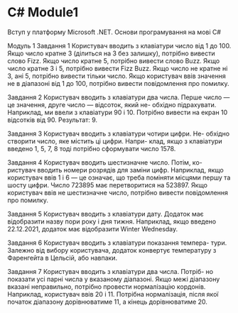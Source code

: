 # C# Module1
Вступ у платформу Microsoft .NET. Основи програмування на мові C#

Модуль 1
Завдання 1
Користувач вводить з клавіатури число від 1 до 100.
Якщо число кратне 3 (ділиться на 3 без залишку), потрібно
вивести слово Fizz. Якщо число кратне 5, потрібно вивести
слово Buzz. Якщо число кратне 3 і 5, потрібно вивести Fizz
Buzz. Якщо число не кратне ні 3, ані 5, потрібно вивести
тільки число.
Якщо користувач ввів значення не в діапазоні від 1
до 100, потрібно вивести повідомлення про помилку.

Завдання 2
Користувач вводить з клавіатури два числа. Перше
число — це значення, друге число — відсоток, який не-
обхідно підрахувати. Наприклад, ми ввели з клавіатури
90 і 10. Потрібно вивести на екран 10 відсотків від 90.
Результат: 9.

Завдання 3
Користувач вводить з клавіатури чотири цифри. Не-
обхідно створити число, яке містить ці цифри. Напри-
клад, якщо з клавіатури введено 1, 5, 7, 8 тоді потрібно
сформувати число 1578.

Завдання 4
Користувач вводить шестизначне число. Потім, ко-
ристувач вводить номери розрядів для заміни цифр.
Наприклад, якщо користувач ввів 1 і 6 — це означає, що
треба поміняти місцями першу та шосту цифри.
Число 723895 має перетворитися на 523897.
Якщо користувач ввів не шестизначне число, потрібно
вивести повідомлення про помилку.

Завдання 5
Користувач вводить з клавіатури дату. Додаток має
відобразити назву пори року і дня тижня. Наприклад,
якщо введено 22.12.2021, додаток має відобразити Winter
Wednesday.

Завдання 6
Користувач вводить з клавіатури показання темпера-
тури. Залежно від вибору користувача, додаток конвертує
температуру з Фаренгейта в Цельсій, або навпаки.

Завдання 7
Користувач вводить з клавіатури два числа. Потріб-
но показати усі парні числа у вказаному діапазоні. Якщо
межі діапазону вказані неправильно, потрібно провести
нормалізацію кордонів. Наприклад, користувач ввів 20 і
11. Потрібна нормалізація, після якої початок діапазону
дорівнюватиме 11, а кінець дорівнюватиме 20.
